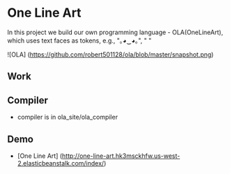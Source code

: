 # One Line Art
In this project we build our own programming language - OLA(OneLineArt), which uses text faces as tokens, e.g., "｡◕‿◕｡", " "

![OLA] (https://github.com/robert501128/ola/blob/master/snapshot.png)

## Work

## Compiler
- compiler is in ola_site/ola_compiler  
## Demo
- [One Line Art] (http://one-line-art.hk3msckhfw.us-west-2.elasticbeanstalk.com/index/)
